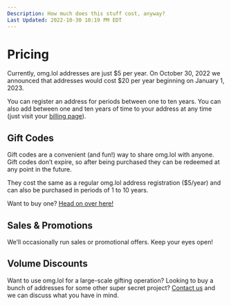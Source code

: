 ```yaml
---
Description: How much does this stuff cost, anyway?  
Last Updated: 2022-10-30 10:19 PM EDT
---
```


# Pricing

Currently, omg.lol addresses are just $5 per year. On October 30, 2022 we announced that addresses would cost $20 per year beginning on January 1, 2023.

You can register an address for periods between one to ten years. You can also add between one and ten years of time to your address at any time (just visit your [billing page](/billing)).

## Gift Codes

Gift codes are a convenient (and fun!) way to share omg.lol with anyone. Gift codes don’t expire, so after being purchased they can be redeemed at any point in the future.

They cost the same as a regular omg.lol address registration ($5/year) and can also be purchased in periods of 1 to 10 years.

Want to buy one? <a href="https://home.omg.lol/gift">Head on over here!</a>

## Sales & Promotions

We’ll occasionally run sales or promotional offers. Keep your eyes open!

## Volume Discounts

Want to use omg.lol for a large-scale gifting operation? Looking to buy a bunch of addresses for some other super secret project? [Contact us](/info/contact) and we can discuss what you have in mind.
